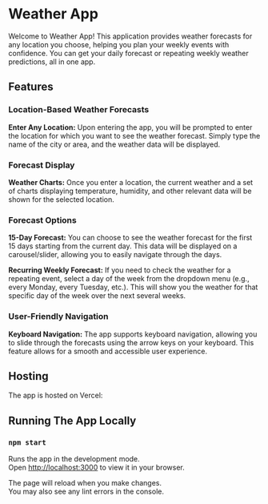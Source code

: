 # Weather App

Welcome to Weather App! This application provides weather forecasts for any location you choose, helping you plan your weekly events with confidence. You can get your daily forecast or repeating weekly weather predictions, all in one app.

## Features

### Location-Based Weather Forecasts

**Enter Any Location:** Upon entering the app, you will be prompted to enter the location for which you want to see the weather forecast. Simply type the name of the city or area, and the weather data will be displayed.

### Forecast Display

**Weather Charts:** Once you enter a location, the current weather and a set of charts displaying temperature, humidity, and other relevant data will be shown for the selected location.

### Forecast Options

**15-Day Forecast:** You can choose to see the weather forecast for the first 15 days starting from the current day. This data will be displayed on a carousel/slider, allowing you to easily navigate through the days.

**Recurring Weekly Forecast:** If you need to check the weather for a repeating event, select a day of the week from the dropdown menu (e.g., every Monday, every Tuesday, etc.). This will show you the weather for that specific day of the week over the next several weeks.

### User-Friendly Navigation

**Keyboard Navigation:** The app supports keyboard navigation, allowing you to slide through the forecasts using the arrow keys on your keyboard. This feature allows for a smooth and accessible user experience.

## Hosting

The app is hosted on Vercel: 

## Running The App Locally

### `npm start`

Runs the app in the development mode.\
Open [http://localhost:3000](http://localhost:3000) to view it in your browser.

The page will reload when you make changes.\
You may also see any lint errors in the console.

